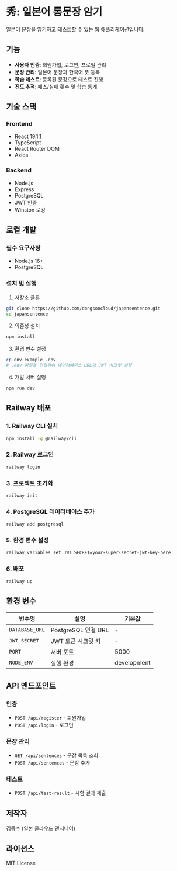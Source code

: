 # 秀: 일본어 통문장 암기

일본어 문장을 암기하고 테스트할 수 있는 웹 애플리케이션입니다.

## 기능

- **사용자 인증**: 회원가입, 로그인, 프로필 관리
- **문장 관리**: 일본어 문장과 한국어 뜻 등록
- **학습 테스트**: 등록된 문장으로 테스트 진행
- **진도 추적**: 패스/실패 횟수 및 학습 통계

## 기술 스택

### Frontend
- React 19.1.1
- TypeScript
- React Router DOM
- Axios

### Backend
- Node.js
- Express
- PostgreSQL
- JWT 인증
- Winston 로깅

## 로컬 개발

### 필수 요구사항
- Node.js 16+
- PostgreSQL

### 설치 및 실행

1. 저장소 클론
```bash
git clone https://github.com/dongsoocloud/japansentence.git
cd japansentence
```

2. 의존성 설치
```bash
npm install
```

3. 환경 변수 설정
```bash
cp env.example .env
# .env 파일을 편집하여 데이터베이스 URL과 JWT 시크릿 설정
```

4. 개발 서버 실행
```bash
npm run dev
```

## Railway 배포

### 1. Railway CLI 설치
```bash
npm install -g @railway/cli
```

### 2. Railway 로그인
```bash
railway login
```

### 3. 프로젝트 초기화
```bash
railway init
```

### 4. PostgreSQL 데이터베이스 추가
```bash
railway add postgresql
```

### 5. 환경 변수 설정
```bash
railway variables set JWT_SECRET=your-super-secret-jwt-key-here
```

### 6. 배포
```bash
railway up
```

## 환경 변수

| 변수명 | 설명 | 기본값 |
|--------|------|--------|
| `DATABASE_URL` | PostgreSQL 연결 URL | - |
| `JWT_SECRET` | JWT 토큰 시크릿 키 | - |
| `PORT` | 서버 포트 | 5000 |
| `NODE_ENV` | 실행 환경 | development |

## API 엔드포인트

### 인증
- `POST /api/register` - 회원가입
- `POST /api/login` - 로그인

### 문장 관리
- `GET /api/sentences` - 문장 목록 조회
- `POST /api/sentences` - 문장 추가

### 테스트
- `POST /api/test-result` - 시험 결과 제출

## 제작자

김동수 (일본 클라우드 엔지니어)

## 라이선스

MIT License